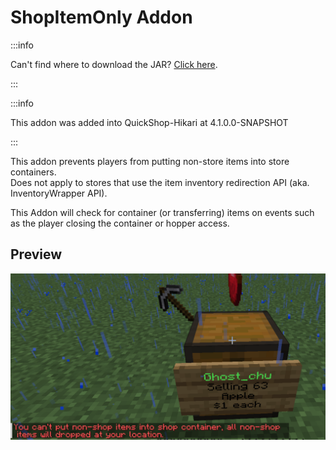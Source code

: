 # ShopItemOnly Addon

:::info

Can't find where to download the JAR? [Click here](../faq/where-addons-compacts-at.md).

:::

:::info

This addon was added into QuickShop-Hikari at 4.1.0.0-SNAPSHOT

:::

This addon prevents players from putting non-store items into store containers.  
Does not apply to stores that use the item inventory redirection API (aka. InventoryWrapper API).

This Addon will check for container (or transferring) items on events such as the player closing the container or hopper access.

## Preview

![shop-item-only](img/shopitemonly.png)